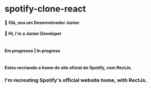 # spotify-clone-react

####  👋 Olá, sou um Desenvolvedor Junior
####  👋 Hi, i'm a Junior Developer

#

#### Em progresso | In progress

#

####  Estou recriando a home do site oficial do Spotify, com RectJs.
### I'm recreating Spotify's official website home, with RectJs.
